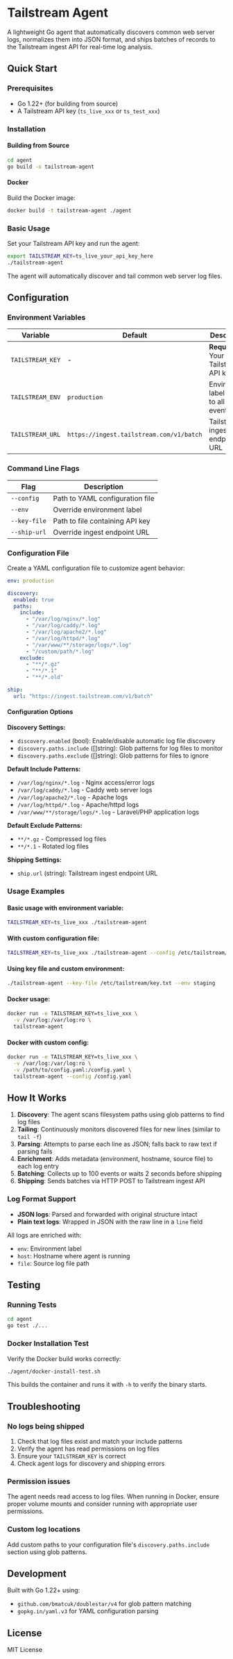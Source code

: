 # Tailstream Agent

A lightweight Go agent that automatically discovers common web server logs, normalizes them into JSON format, and ships batches of records to the Tailstream ingest API for real-time log analysis.

## Quick Start

### Prerequisites

- Go 1.22+ (for building from source)
- A Tailstream API key (`ts_live_xxx` or `ts_test_xxx`)

### Installation

#### Building from Source

```bash
cd agent
go build -o tailstream-agent
```

#### Docker

Build the Docker image:

```bash
docker build -t tailstream-agent ./agent
```

### Basic Usage

Set your Tailstream API key and run the agent:

```bash
export TAILSTREAM_KEY=ts_live_your_api_key_here
./tailstream-agent
```

The agent will automatically discover and tail common web server log files.

## Configuration

### Environment Variables

| Variable | Default | Description |
|----------|---------|-------------|
| `TAILSTREAM_KEY` | - | **Required.** Your Tailstream API key |
| `TAILSTREAM_ENV` | `production` | Environment label added to all log events |
| `TAILSTREAM_URL` | `https://ingest.tailstream.com/v1/batch` | Tailstream ingest endpoint URL |

### Command Line Flags

| Flag | Description |
|------|-------------|
| `--config` | Path to YAML configuration file |
| `--env` | Override environment label |
| `--key-file` | Path to file containing API key |
| `--ship-url` | Override ingest endpoint URL |

### Configuration File

Create a YAML configuration file to customize agent behavior:

```yaml
env: production

discovery:
  enabled: true
  paths:
    include:
      - "/var/log/nginx/*.log"
      - "/var/log/caddy/*.log"
      - "/var/log/apache2/*.log"
      - "/var/log/httpd/*.log"
      - "/var/www/**/storage/logs/*.log"
      - "/custom/path/*.log"
    exclude:
      - "**/*.gz"
      - "**/*.1"
      - "**/*.old"

ship:
  url: "https://ingest.tailstream.com/v1/batch"
```

#### Configuration Options

**Discovery Settings:**

- `discovery.enabled` (bool): Enable/disable automatic log file discovery
- `discovery.paths.include` ([]string): Glob patterns for log files to monitor
- `discovery.paths.exclude` ([]string): Glob patterns for files to ignore

**Default Include Patterns:**
- `/var/log/nginx/*.log` - Nginx access/error logs
- `/var/log/caddy/*.log` - Caddy web server logs
- `/var/log/apache2/*.log` - Apache logs
- `/var/log/httpd/*.log` - Apache/httpd logs
- `/var/www/**/storage/logs/*.log` - Laravel/PHP application logs

**Default Exclude Patterns:**
- `**/*.gz` - Compressed log files
- `**/*.1` - Rotated log files

**Shipping Settings:**

- `ship.url` (string): Tailstream ingest endpoint URL

### Usage Examples

#### Basic usage with environment variable:
```bash
TAILSTREAM_KEY=ts_live_xxx ./tailstream-agent
```

#### With custom configuration file:
```bash
TAILSTREAM_KEY=ts_live_xxx ./tailstream-agent --config /etc/tailstream/agent.yaml
```

#### Using key file and custom environment:
```bash
./tailstream-agent --key-file /etc/tailstream/key.txt --env staging
```

#### Docker usage:
```bash
docker run -e TAILSTREAM_KEY=ts_live_xxx \
  -v /var/log:/var/log:ro \
  tailstream-agent
```

#### Docker with custom config:
```bash
docker run -e TAILSTREAM_KEY=ts_live_xxx \
  -v /var/log:/var/log:ro \
  -v /path/to/config.yaml:/config.yaml \
  tailstream-agent --config /config.yaml
```

## How It Works

1. **Discovery**: The agent scans filesystem paths using glob patterns to find log files
2. **Tailing**: Continuously monitors discovered files for new lines (similar to `tail -f`)
3. **Parsing**: Attempts to parse each line as JSON; falls back to raw text if parsing fails
4. **Enrichment**: Adds metadata (environment, hostname, source file) to each log entry
5. **Batching**: Collects up to 100 events or waits 2 seconds before shipping
6. **Shipping**: Sends batches via HTTP POST to Tailstream ingest API

### Log Format Support

- **JSON logs**: Parsed and forwarded with original structure intact
- **Plain text logs**: Wrapped in JSON with the raw line in a `line` field

All logs are enriched with:
- `env`: Environment label
- `host`: Hostname where agent is running
- `file`: Source log file path

## Testing

### Running Tests

```bash
cd agent
go test ./...
```

### Docker Installation Test

Verify the Docker build works correctly:

```bash
./agent/docker-install-test.sh
```

This builds the container and runs it with `-h` to verify the binary starts.

## Troubleshooting

### No logs being shipped

1. Check that log files exist and match your include patterns
2. Verify the agent has read permissions on log files
3. Ensure your `TAILSTREAM_KEY` is correct
4. Check agent logs for discovery and shipping errors

### Permission issues

The agent needs read access to log files. When running in Docker, ensure proper volume mounts and consider running with appropriate user permissions.

### Custom log locations

Add custom paths to your configuration file's `discovery.paths.include` section using glob patterns.

## Development

Built with Go 1.22+ using:
- `github.com/bmatcuk/doublestar/v4` for glob pattern matching
- `gopkg.in/yaml.v3` for YAML configuration parsing

## License

MIT License